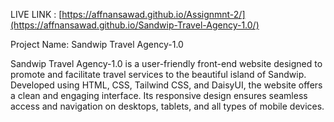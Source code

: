 LIVE LINK : [https://affnansawad.github.io/Assignmnt-2/](https://affnansawad.github.io/Sandwip-Travel-Agency-1.0/)

Project Name: Sandwip Travel Agency-1.0

Sandwip Travel Agency-1.0 is a user-friendly front-end website designed to promote and facilitate travel services to the beautiful island of Sandwip. Developed using HTML, CSS, Tailwind CSS, and DaisyUI, the website offers a clean and engaging interface. Its responsive design ensures seamless access and navigation on desktops, tablets, and all types of mobile devices.
